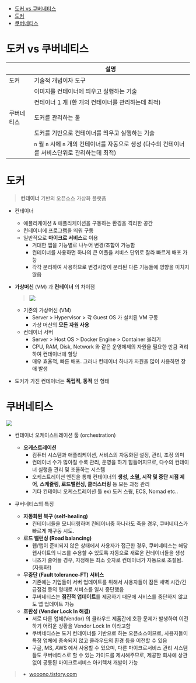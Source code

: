- [도커 vs 쿠버네티스](#도커-vs-쿠버네티스)
- [도커](#도커)
- [쿠버네티스](#쿠버네티스)


# 도커 vs 쿠버네티스

|            | 설명                                                                                               |
| ---------- | -------------------------------------------------------------------------------------------------- |
| 도커       | 기술적 개념이자 도구                                                                               |
|            | 이미지를 컨테이너에 띄우고 실행하는 기술                                                           |
|            | 컨테이너 1 개  (한 개의 컨테이너를 관리하는데 최적)                                                |
| 쿠버네티스 | 도커를 관리하는 툴                                                                                 |
|            | 도커를 기반으로 컨테이너를 띄우고 실행하는 기술                                                    |
|            | `n` 월 `n` 시에 `n` 개의 컨테이너를 자동으로 생성 (다수의 컨테이너를 서비스단위로 관리하는데 최적) |


# 도커


> **컨테이너** 기반의 오픈소스 가상화 플랫폼

* 컨테이너
  * 애플리케이션 & 애플리케이션을 구동하는 환경을 격리한 공간
  * 컨테이너에 프로그램을 띄워 구동
  * 일반적으로 **마이크로 서비스**로 이용
      * 거대한 앱을 기능별로 나누어 변경/조합이 가능함
      * 컨테이너를 사용하면 하나의 큰 어플을 서비스 단위로 잘라 빠르게 배포 가능
      * 각각 분리하여 사용하므로 변경사항이 분리된 다른 기능들에 영향을 미치지 않음

* **가상머신** (VM) 과 **컨테이너** 의 차이점
  > <img src="https://img1.daumcdn.net/thumb/R1280x0/?scode=mtistory2&fname=https%3A%2F%2Fblog.kakaocdn.net%2Fdn%2FHwjza%2FbtqH8bNqm7o%2FKuIfe7CcYqOxBqRVjtEJE1%2Fimg.png">
  * 기존의 가상머신 (VM)
    * Server > Hypervisor > 각 Guest OS 가 설치된 VM 구동
    * 가상 머신의 **모든 자원 사용**
  * 컨테이너 서버
    * Server > Host OS > Docker Engine > Container 올리기
    * CPU, RAM, Disk, Network 와 같은 운영체제의 자원을 필요한 만큼 격리하여 컨테이너에 할당
    * 매우 효율적, 빠른 배포. 그러나 컨테이너 하나가 자원을 많이 사용하면 장애 발생

* 도커가 가진 컨테이너는 **독립적, 동적** 인 형태


# 쿠버네티스 

<img src="https://img1.daumcdn.net/thumb/R1280x0/?scode=mtistory2&fname=https%3A%2F%2Fblog.kakaocdn.net%2Fdn%2FcVQjKi%2FbtqIqmsvDa9%2FLdkq5maqDEVWJ7w1gLr1G0%2Fimg.png">

* 컨테이너 오케이스트레이션 툴 (orchestration)
  * **오케스트레이션**
    * 컴퓨터 시스템과 애플리케이션, 서비스의 자동화된 설정, 관리, 조정 의미
    * 컨테이너 수가 많아질 수록 관리, 운영을 하기 힘들어지므로, 다수의 컨테이너 실행을 관리 및 조율하는 시스템
    * 오케스트레이션 엔진을 통해 컨테이너의 **생성, 소멸, 시작 및 중단 시점 제어**, **스케줄링, 로드밸런싱, 클러스터링** 등 모든 과정 관리
    * 기타 컨테이너 오케스트레이션 툴 ex) 도커 스웜, ECS, Nomad etc..

* 쿠버네티스의 특징
  * **자동화된 복구 (self-healing)**
    * 컨테이너들을 모니터링하며 컨테이너중 하나라도 죽을 경우, 쿠버네티스가 빠르게 재구동 시도.
  * **로드 밸런싱 (Road balancing)**
    * 웹/앱이 준비되지 않은 상태에서 사용자가 접근한 경우, 쿠버네티스는 해당 웹사이트의 니즈를 수용할 수 있도록 자동으로 새로운 컨테이너들을 생성
    * 니즈가 줄어들 경우, 지정해둔 최소 숫자로 컨테이너가 자동으로 조절됨. (자동화!)
  * **무중단 (Fault tolerance-FT) 서비스**
    * 기존에는 기업들이 서버 업데이트를 위해서 사용자들이 잠든 새벽 시간/긴급점검 등의 형태로 서비스를 일시 중단했음
    * 쿠버네티스는 **점진적 업데이트**를 제공하기 때문에 서비스를 중단하지 않고도 앱 업데이트 가능
  * **호환성 (Vender Lock In 해결)**
    * 서로 다른 업체(Vendor) 의 클라우드 제품간에 호환 문제가 발생하여 이전하기 어려운 상황을 Vendor Lock In 이라고함
    * 쿠버네티스는 도커 컨테이너를 기반으로 하는 오픈소스이므로, 사용자들이 특정 업체에 종속되지 않고 클라우드의 환경 등을 이전할 수 있음
    * 구글, MS, AWS 에서 사용할 수 있으며, 다른 마이크로서비스 관리 시스템들도 쿠버네티스로 할 수 있는 가이드를 제시해주므로, 제공한 회사에 상관없이 공통된 마이크로서비스 아키텍쳐 개발이 가능


> * [wooono.tistory.com](https://wooono.tistory.com/109)